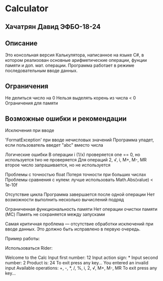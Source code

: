 # Calculator

## Хачатрян Давид ЭФБО-18-24

## Описание
Это консольная версия Калькулятора, написанное на языке C#, в котором реализован основные арифметические операции, фунции памяти и доп. мат. операции. Программа работает в режиме последовательным вводе данных.


## Ограничения
Не делиться число на 0
Нельзя выделять корень из числа < 0
Ограничения для памяти

## Возможные ошибки и рекомендации
Исключения при вводе

'FormatException' при вводе нечисловых значений
Программа упадет, если пользователь введет "abc" вместо числа

Логические ошибки
В операции i (1/x) проверяется one == 0, но используется two не проверяется
Для операций 2, √, i, M+, M-, MR второе число запрашивается, но не используется

Проблемы с точностью float
Потеря точности при больших числах
Проблемы сравнения с нулем: лучше использовать Math.Abs(value) < 1e-10f

Отсутствие цикла
Программа завершается после одной операции
Нет возможности выполнить несколько вычислений подряд

Ограниченная функциональность памяти
Нет операции очистки памяти (MC)
Память не сохраняется между запусками

Самая критичная проблема — отсутствие обработки исключений при вводе данных. Это должно быть исправлено в первую очередь.

Пример работы:

Использоваться Rider:

Welcome to the Calc
Input first number: 12
Input action sign: *
Input second number: 2
Product is: 24
To exit press any key... 
 You entered an invalid input
Available operations: +, -, *, /, %, i, 2, √, M+, M-, MR
To exit press any key... 
